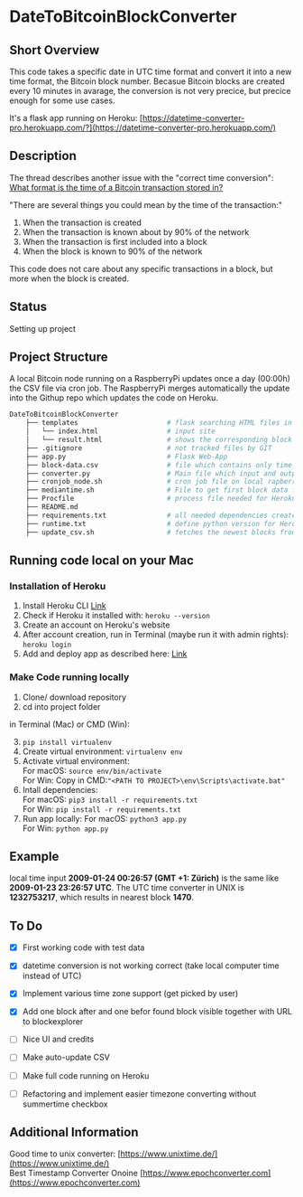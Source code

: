 # DateToBitcoinBlockConverter
## Short Overview
This code takes a specific date in UTC time format and convert it into a new time format, the Bitcoin block number. Becasue Bitcoin blocks are created every 10 minutes in avarage, the conversion is not very precice, but precice enough for some use cases.

It's a flask app running on Heroku: [https://datetime-converter-pro.herokuapp.com/?](https://datetime-converter-pro.herokuapp.com/) 

## Description
The thread describes another issue with the "correct time conversion": [What format is the time of a Bitcoin transaction stored in?](https://bitcoin.stackexchange.com/questions/7788/what-format-is-the-time-of-a-bitcoin-transaction-stored-in#23681)

"There are several things you could mean by the time of the transaction:"
1. When the transaction is created
2. When the transaction is known about by 90% of the network
3. When the transaction is first included into a block
4. When the block is known to 90% of the network

This code does not care about any specific transactions in a block, but more when the block is created.

## Status
Setting up project

## Project Structure
A local Bitcoin node running on a RaspberryPi updates once a day (00:00h) the CSV file via cron job. The RaspberryPi merges automatically the update into the Githup repo which updates the code on Heroku.

```bash
DateToBitcoinBlockConverter
    ├── templates                      # flask searching HTML files in this folder   
    │   └── index.html                 # input site
    │   └── result.html                # shows the corresponding block height  
    ├── .gitignore                     # not tracked files by GIT  
    ├── app.py                         # Flask Web-App   
    ├── block-data.csv                 # file which contains only time_stamp and block_height of all blocks
    ├── converter.py                   # Main file which input and output for web-app
    ├── cronjob_node.sh                # cron job file on local rapberrypi node, which updates CSV file
    ├── mediantime.sh                  # File to get first block data for the CSV file (running once)
    ├── Procfile                       # process file needed for Heroku deployment
    ├── README.md   
    ├── requirements.txt               # all needed dependencies created via: ' pip freeze > requirements.txt '
    ├── runtime.txt                    # define python version for Heroku
    ├── update_csv.sh                  # fetches the newest blocks from a local Bitcoin node via bitcoin-cli. Print out only newest data
```

## Running code local on your Mac
### Installation of Heroku
1. Install Heroku CLI [Link](https://devcenter.heroku.com/articles/heroku-cli#download-and-install)
3. Check if Heroku it installed with: ```heroku --version```
4. Create an account on Heroku's website
5. After account creation, run in Terminal (maybe run it with admin rights): ```heroku login```
6. Add and deploy app as described here: [Link](https://realpython.com/flask-by-example-part-1-project-setup/)

### Make Code running locally
1. Clone/ download repository
2. cd into project folder

in Terminal (Mac) or CMD (Win):

3. ```pip install virtualenv```   
4. Create virtual environment: ```virtualenv env```
5. Activate virtual environment:   
For macOS: ```source env/bin/activate```   
For Win: Copy in CMD:```"<PATH TO PROJECT>\env\Scripts\activate.bat"``` 
6. Intall dependencies:   
For macOS: ```pip3 install -r requirements.txt```   
For Win: ```pip install -r requirements.txt```   
7. Run app locally:
For macOS: ```python3 app.py```   
For Win: ```python app.py```

## Example
local time input **2009-01-24 00:26:57 (GMT +1: Zürich)** is the same like **2009-01-23 23:26:57 UTC**. The UTC time converter in UNIX is **1232753217**, which results in nearest block **1470**.

## To Do
- [x] First working code with test data
- [x] datetime conversion is not working correct (take local computer time instead of UTC)
- [x] Implement various time zone support (get picked by user)
- [x] Add one block after and one befor found block visible together with URL to blockexplorer
- [ ] Nice UI and credits
- [ ] Make auto-update CSV
- [ ] Make full code running on Heroku
- [ ] Refactoring and implement easier timezone converting without summertime checkbox



## Additional Information
Good time to unix converter: [https://www.unixtime.de/](https://www.unixtime.de/)   
Best Timestamp Converter Onoine [https://www.epochconverter.com](https://www.epochconverter.com)
